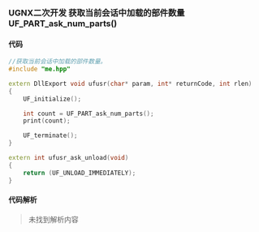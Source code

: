 ### UGNX二次开发 获取当前会话中加载的部件数量UF_PART_ask_num_parts()

#### 代码

```cpp
//获取当前会话中加载的部件数量。
#include "me.hpp"

extern DllExport void ufusr(char* param, int* returnCode, int rlen)
{
	UF_initialize();

    int count = UF_PART_ask_num_parts();
    print(count);

	UF_terminate();
}

extern int ufusr_ask_unload(void)
{
	return (UF_UNLOAD_IMMEDIATELY);
}


```

#### 代码解析
> 未找到解析内容

